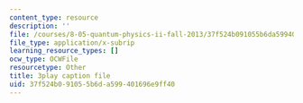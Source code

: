 ```yaml
---
content_type: resource
description: ''
file: /courses/8-05-quantum-physics-ii-fall-2013/37f524b091055b6da599401696e9ff40_8yvmHBGcNbg.vtt
file_type: application/x-subrip
learning_resource_types: []
ocw_type: OCWFile
resourcetype: Other
title: 3play caption file
uid: 37f524b0-9105-5b6d-a599-401696e9ff40
---
```


